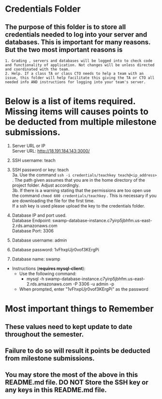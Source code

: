 # Credentials Folder

## The purpose of this folder is to store all credentials needed to log into your server and databases. This is important for many reasons. But the two most important reasons is
    1. Grading , servers and databases will be logged into to check code and functionality of application. Not changes will be unless directed and coordinated with the team.
    2. Help. If a class TA or class CTO needs to help a team with an issue, this folder will help facilitate this giving the TA or CTO all needed info AND instructions for logging into your team's server. 


# Below is a list of items required. Missing items will causes points to be deducted from multiple milestone submissions.

1. Server URL or IP <br>
Server URL: http://18.191.184.143:3000/
2. SSH username: teach
3. SSH password or key: teach <br>
    3a. Use the command `ssh -i credentials/teachkey teach@<ip_address>` . The path given assumes that you are in the home directory of the project folder. Adjust accordingly. <br>
    3b. If there is a warning stating that the permissions are too open use the command `chmod 600 credentials/teachkey` . This is necessary if you are downloading the file for the first time.
    <br> If a ssh key is used please upload the key to the credentials folder.

4. Database IP and port used. <br>
Database Endpoint: swamp-database-instance.c7yirp5jbhfm.us-east-2.rds.amazonaws.com <br>
Database Port: 3306
5. Database username: admin
6. Database password: 1vFhxpUjr0vof3KErgPi
7. Database name: swamp
  - Instructions (<strong>requires mysql-client</strong>): 
    - Use the following command: 
        - mysql -h swamp-database-instance.c7yirp5jbhfm.us-east-2.rds.amazonaws.com -P 3306 -u admin -p
    - When prompted, enter "1vFhxpUjr0vof3KErgPi" as the password

# Most important things to Remember
## These values need to kept update to date throughout the semester. <br>
## <strong>Failure to do so will result it points be deducted from milestone submissions.</strong><br>
## You may store the most of the above in this README.md file. DO NOT Store the SSH key or any keys in this README.md file.
